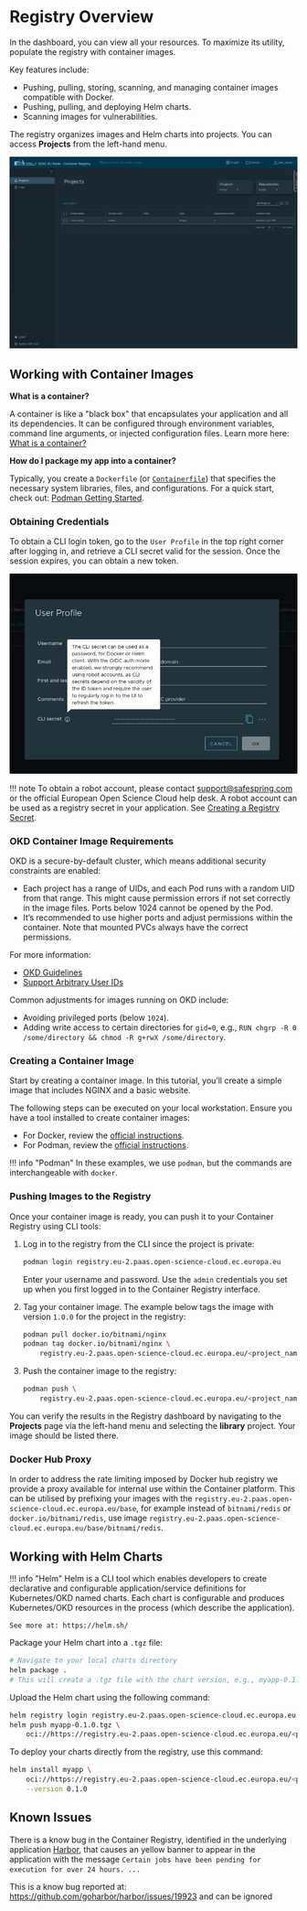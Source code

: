 # Registry Overview

In the dashboard, you can view all your resources. To maximize its utility, populate the registry with container images.

Key features include:

- Pushing, pulling, storing, scanning, and managing container images compatible with Docker.
- Pushing, pulling, and deploying Helm charts.
- Scanning images for vulnerabilities.

The registry organizes images and Helm charts into projects. You can access **Projects** from the left-hand menu.

![Container Registry Overview](../images/cp-registry-overview.png)

## Working with Container Images

**What is a container?**

A container is like a "black box" that encapsulates your application and all its dependencies. It can be configured through environment variables, command line arguments, or injected configuration files. Learn more here: [What is a container?](https://developers.redhat.com/blog/2018/02/22/container-terminology-practical-introduction#basic_vocabulary)

**How do I package my app into a container?**

Typically, you create a `Dockerfile` (or [`Containerfile`](https://manpages.debian.org/experimental/golang-github-containers-common/Containerfile.5.en.html)) that specifies the necessary system libraries, files, and configurations. For a quick start, check out: [Podman Getting Started](https://podman.io/get-started).

### Obtaining Credentials

To obtain a CLI login token, go to the `User Profile` in the top right corner after logging in, and retrieve a CLI secret valid for the session. Once the session expires, you can obtain a new token.

![Container Registry CLI login](../images/cp-registry-cli-secret.png)

!!! note
    To obtain a robot account, please contact support@safespring.com or the official European Open Science Cloud help desk.
    A robot account can be used as a registry secret in your application. See [Creating a Registry Secret](https://kubernetes.io/docs/tasks/configure-pod-container/pull-image-private-registry/#registry-secret-existing-credentials).

### OKD Container Image Requirements

OKD is a secure-by-default cluster, which means additional security constraints are enabled:

- Each project has a range of UIDs, and each Pod runs with a random UID from that range. This might cause permission errors if not set correctly in the image files. Ports below 1024 cannot be opened by the Pod.
- It’s recommended to use higher ports and adjust permissions within the container. Note that mounted PVCs always have the correct permissions.

For more information:

- [OKD Guidelines](https://docs.okd.io/4.15/openshift_images/create-images.html#images-create-guide-openshift_create-images)
- [Support Arbitrary User IDs](https://docs.okd.io/4.15/openshift_images/create-images.html#use-uid_create-images)

Common adjustments for images running on OKD include:

- Avoiding privileged ports (below `1024`).
- Adding write access to certain directories for `gid=0`, e.g., `RUN chgrp -R 0 /some/directory && chmod -R g+rwX /some/directory`.

### Creating a Container Image

Start by creating a container image. In this tutorial, you’ll create a simple image that includes NGINX and a basic website.

The following steps can be executed on your local workstation. Ensure you have a tool installed to create container images:

- For Docker, review the [official instructions](https://docs.docker.com/engine/install/).
- For Podman, review the [official instructions](https://podman.io/docs/installation).

!!! info "Podman"
    In these examples, we use `podman`, but the commands are interchangeable with `docker`.

### Pushing Images to the Registry

Once your container image is ready, you can push it to your Container Registry using CLI tools:

1. Log in to the registry from the CLI since the project is private:

    ```bash
    podman login registry.eu-2.paas.open-science-cloud.ec.europa.eu
    ```

    Enter your username and password. Use the `admin` credentials you set up when you first logged in to the Container Registry interface.

2. Tag your container image. The example below tags the image with version `1.0.0` for the project in the  registry:

    ```bash
    podman pull docker.io/bitnami/nginx
    podman tag docker.io/bitnami/nginx \
        registry.eu-2.paas.open-science-cloud.ec.europa.eu/<project_name>/example-nginx-image:1.0.0
    ```

3. Push the container image to the registry:

    ```bash
    podman push \
        registry.eu-2.paas.open-science-cloud.ec.europa.eu/<project_name>/example-nginx-image:1.0.0
    ```

You can verify the results in the Registry dashboard by navigating to the **Projects** page via the left-hand menu and selecting the **library** project. Your image should be listed there.

### Docker Hub Proxy

In order to address the rate limiting imposed by Docker hub registry we provide a proxy available for internal use within the Container platform. This can be utilised by prefixing your images with the `registry.eu-2.paas.open-science-cloud.ec.europa.eu/base`, for example instead of `bitnami/redis` or `docker.io/bitnami/redis`, use image `registry.eu-2.paas.open-science-cloud.ec.europa.eu/base/bitnami/redis`.

## Working with Helm Charts

!!! info "Helm"
    Helm is a CLI tool which enables developers to create declarative and configurable application/service definitions for Kubernetes/OKD named charts. Each chart is configurable and produces Kubernetes/OKD resources in the process (which describe the application).

    See more at: https://helm.sh/

Package your Helm chart into a `.tgz` file:

```bash
# Navigate to your local charts directory
helm package .
# This will create a .tgz file with the chart version, e.g., myapp-0.1.0.tgz
```

Upload the Helm chart using the following command:

```bash
helm registry login registry.eu-2.paas.open-science-cloud.ec.europa.eu
helm push myapp-0.1.0.tgz \
    oci://https://registry.eu-2.paas.open-science-cloud.ec.europa.eu/<project_name>/myapp
```

To deploy your charts directly from the registry, use this command:

```bash
helm install myapp \
    oci://https://registry.eu-2.paas.open-science-cloud.ec.europa.eu/<project_name>/myapp \
    --version 0.1.0
```

## Known Issues

There is a know bug in the Container Registry, identified in the underlying application [Harbor](), that causes an yellow banner to appear in the application with the message `Certain jobs have been pending for execution for over 24 hours. ...`

This is a know bug reported at: https://github.com/goharbor/harbor/issues/19923 and can be ignored